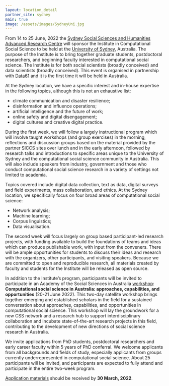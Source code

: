 ```yaml
---
layout: location_detail
partner_site: sydney
main: true
image: /assets/images/SydneyUni.jpg
---
```


From 14 to 25 June, 2022 the [Sydney Social Sciences and Humanities Advanced Research Centre](https://www.sydney.edu.au/arts/our-research/centres-institutes-and-groups/sydney-social-sciences-and-humanities-advanced-research-centre.html) will sponsor the Institute in Computational Social Science to be held at the [University of Sydney](https://www.sydney.edu.au), Australia. The purpose of the Institute is to bring together graduate students, postdoctoral researchers, and beginning faculty interested in computational social science. The Institute is for both social scientists (broadly conceived) and data scientists (broadly conceived). This event is organised in partnership with [Data61](https://data61.csiro.au) and it is the first time it will be held in Australia.

At the Sydney location, we have a specific interest and in-house expertise in the following topics, although this is not an exhaustive list:
- climate communication and disaster resilience;
-	disinformation and influence operations;
-	artificial intelligence and the future of work;
-	online safety and digital disengagement;
-	digital cultures and creative digital practice.

During the first week, we will follow a largely instructional program which will involve taught workshops (and group exercises) in the morning, reflections and discussion groups based on the material provided by the partner SICCS sites over lunch and in the early afternoon, followed by research talks and introductions to specific areas unique to the University of Sydney and the computational social science community in Australia. This will also include speakers from industry, government and those who conduct computational social science research in a variety of settings not limited to academia.

Topics covered include digital data collection, text as data, digital surveys and field experiments, mass collaboration, and ethics. At the Sydney location, we specifically focus on four broad areas of computational social science:
- Network analysis;
- Machine learning;
- Corpus linguistics;
- Data visualisation.

The second week will focus largely on group based participant-led research projects, with funding available to build the foundations of teams and ideas which can produce publishable work, with input from the conveners. There will be ample opportunities for students to discuss their ideas and research with the organizers, other participants, and visiting speakers. Because we are committed to open and reproducible research, all materials created by faculty and students for the Institute will be released as open source.

In addition to the Institute’s program, participants will be invited to participate in an Academy of the Social Sciences in Australia [workshop](https://socialsciences.org.au/news/workshops-program-winners-for-2022-announced/): **Computational social science in Australia: approaches, capabilities, and opportunities** (20-21 June 2022). This two-day satellite workshop brings together emerging and established scholars in the field for a sustained conversation about approaches, capabilities, and opportunities in computational social science. This workshop will lay the groundwork for a new CSS network and a research hub to support interdisciplinary collaboration and incubate state-of-the-art research projects in this field, contributing to the development of new directions of social science research in Australia.

We invite applications from PhD students, postdoctoral researchers and early career faculty within 5 years of PhD conferral. We welcome applicants from all backgrounds and fields of study, especially applicants from groups currently underrepresented in computational social science. About 25 participants will be invited, and participants are expected to fully attend and participate in the entire two-week program.

[Application materials](https://compsocialscience.github.io/summer-institute/2022/sydney/apply) should be received by **30 March, 2022**.
